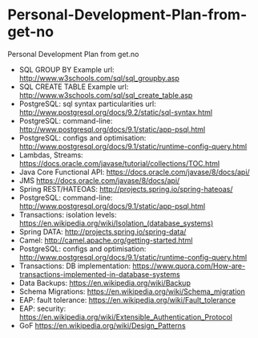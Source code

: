 # Personal-Development-Plan-from-get-no
Personal Development Plan from get.no

- SQL GROUP BY Example url: http://www.w3schools.com/sql/sql_groupby.asp
- SQL CREATE TABLE Example url: http://www.w3schools.com/sql/sql_create_table.asp
- PostgreSQL: sql syntax particularities url: http://www.postgresql.org/docs/9.2/static/sql-syntax.html
- PostgreSQL: command-line: http://www.postgresql.org/docs/9.1/static/app-psql.html
- PostgreSQL: configs and optimisation: http://www.postgresql.org/docs/9.1/static/runtime-config-query.html
- Lambdas, Streams: https://docs.oracle.com/javase/tutorial/collections/TOC.html
- Java Core Functional API: https://docs.oracle.com/javase/8/docs/api/
- JMS https://docs.oracle.com/javase/8/docs/api/
- Spring REST/HATEOAS: http://projects.spring.io/spring-hateoas/
- PostgreSQL: command-line: http://www.postgresql.org/docs/9.1/static/app-psql.html
- Transactions: isolation levels: https://en.wikipedia.org/wiki/Isolation_(database_systems)
- Spring DATA: http://projects.spring.io/spring-data/
- Camel: http://camel.apache.org/getting-started.html
- PostgreSQL: configs and optimisation: http://www.postgresql.org/docs/9.1/static/runtime-config-query.html
- Transactions: DB implementation: https://www.quora.com/How-are-transactions-implemented-in-database-systems
- Data Backups: https://en.wikipedia.org/wiki/Backup
- Schema Migrations: https://en.wikipedia.org/wiki/Schema_migration
- EAP: fault tolerance: https://en.wikipedia.org/wiki/Fault_tolerance
- EAP: security: https://en.wikipedia.org/wiki/Extensible_Authentication_Protocol
- GoF https://en.wikipedia.org/wiki/Design_Patterns

